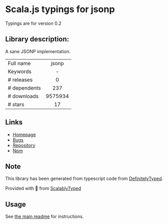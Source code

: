 
# Scala.js typings for jsonp

Typings are for version 0.2

## Library description:
A sane JSONP implementation.

|                    |                 |
| ------------------ | :-------------: |
| Full name          | jsonp |
| Keywords           | - |
| # releases         | 0 |
| # dependents       | 237 |
| # downloads        | 9575934 |
| # stars            | 17 |

## Links
- [Homepage](https://github.com/LearnBoost/jsonp#readme)
- [Bugs](https://github.com/LearnBoost/jsonp/issues)
- [Repository](https://github.com/LearnBoost/jsonp)
- [Npm](https://www.npmjs.com/package/jsonp)
    


## Note
This library has been generated from typescript code from [DefinitelyTyped](https://definitelytyped.org).

Provided with :purple_heart: from [ScalablyTyped](https://github.com/oyvindberg/ScalablyTyped)

## Usage
See [the main readme](../../readme.md) for instructions.


